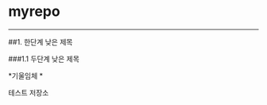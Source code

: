 # myrepo
------------------------------------------
##1. 한단계 낮은 제목

###1.1 두단계 낮은 제목

*기울임체 *

테스트 저장소
